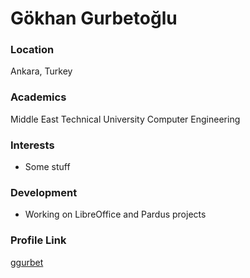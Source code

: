 # Gökhan Gurbetoğlu

### Location

Ankara, Turkey

### Academics

Middle East Technical University
Computer Engineering

### Interests

- Some stuff

### Development

- Working on LibreOffice and Pardus projects

### Profile Link

[ggurbet](https://github.com/ggurbet)
